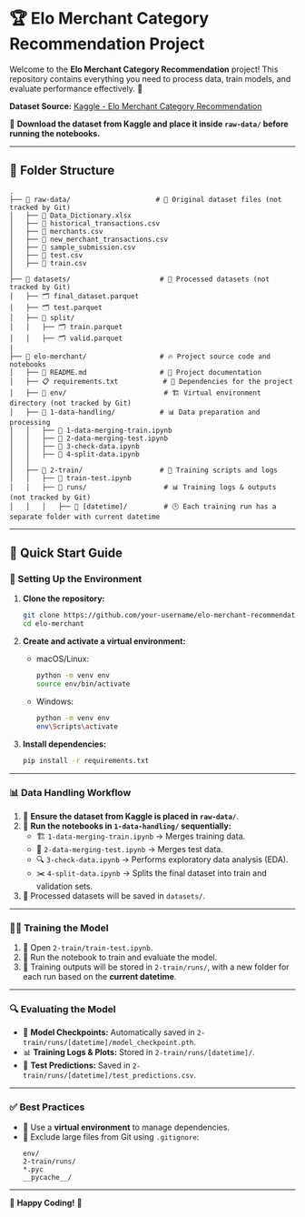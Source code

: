 # 🏆 Elo Merchant Category Recommendation Project

Welcome to the **Elo Merchant Category Recommendation** project! This repository contains everything you need to process data, train models, and evaluate performance effectively. 🚀

**Dataset Source:** [Kaggle - Elo Merchant Category Recommendation](https://www.kaggle.com/c/elo-merchant-category-recommendation)

📂 **Download the dataset from Kaggle and place it inside `raw-data/` before running the notebooks.**

---

## 📂 Folder Structure

```
.
├── 📁 raw-data/                     # 📜 Original dataset files (not tracked by Git)
│   ├── 📄 Data_Dictionary.xlsx
│   ├── 📄 historical_transactions.csv
│   ├── 📄 merchants.csv
│   ├── 📄 new_merchant_transactions.csv
│   ├── 📄 sample_submission.csv
│   ├── 📄 test.csv
│   ├── 📄 train.csv
│
├── 📁 datasets/                      # 🔄 Processed datasets (not tracked by Git)
│   ├── 🗂️ final_dataset.parquet
│   ├── 🗂️ test.parquet
│   ├── 📂 split/
│   │   ├── 🗂️ train.parquet
│   │   ├── 🗂️ valid.parquet
│
├── 📁 elo-merchant/                  # 🔥 Project source code and notebooks
│   ├── 📖 README.md                  # 📌 Project documentation
│   ├── 📋 requirements.txt           # 🔧 Dependencies for the project
│   ├── 📁 env/                        # 🏗️ Virtual environment directory (not tracked by Git)
│   ├── 📂 1-data-handling/           # 📊 Data preparation and processing
│   │   ├── 📜 1-data-merging-train.ipynb
│   │   ├── 📜 2-data-merging-test.ipynb
│   │   ├── 📜 3-check-data.ipynb
│   │   ├── 📜 4-split-data.ipynb
│   │
│   ├── 📂 2-train/                   # 🎯 Training scripts and logs
│   │   ├── 📜 train-test.ipynb
│   │   ├── 📁 runs/                   # 📊 Training logs & outputs (not tracked by Git)
│   │   │   ├── 📂 [datetime]/         # 🕒 Each training run has a separate folder with current datetime
```

---

## 🚀 Quick Start Guide

### 📌 Setting Up the Environment

1. **Clone the repository:**
   ```bash
   git clone https://github.com/your-username/elo-merchant-recommendation.git
   cd elo-merchant
   ```

2. **Create and activate a virtual environment:**
   - macOS/Linux:
     ```bash
     python -m venv env
     source env/bin/activate
     ```
   - Windows:
     ```bash
     python -m venv env
     env\Scripts\activate
     ```

3. **Install dependencies:**
   ```bash
   pip install -r requirements.txt
   ```

---

### 📊 Data Handling Workflow

1. 📂 **Ensure the dataset from Kaggle is placed in `raw-data/`**.
2. 🚀 **Run the notebooks in `1-data-handling/` sequentially:**
   - 🏗️ `1-data-merging-train.ipynb` → Merges training data.
   - 🔗 `2-data-merging-test.ipynb` → Merges test data.
   - 🔍 `3-check-data.ipynb` → Performs exploratory data analysis (EDA).
   - ✂️ `4-split-data.ipynb` → Splits the final dataset into train and validation sets.
3. 📁 Processed datasets will be saved in `datasets/`.

---

### 🏋️‍♂️ Training the Model

1. 📖 Open `2-train/train-test.ipynb`.
2. 🚀 Run the notebook to train and evaluate the model.
3. 📂 Training outputs will be stored in `2-train/runs/`, with a new folder for each run based on the **current datetime**.

---

### 🔍 Evaluating the Model

- 💾 **Model Checkpoints:** Automatically saved in `2-train/runs/[datetime]/model_checkpoint.pth`.
- 📊 **Training Logs & Plots:** Stored in `2-train/runs/[datetime]/`.
- 📜 **Test Predictions:** Saved in `2-train/runs/[datetime]/test_predictions.csv`.

---

### ✅ Best Practices

- 🔄 Use a **virtual environment** to manage dependencies.
- 🚫 Exclude large files from Git using `.gitignore`:
  ```
  env/
  2-train/runs/
  *.pyc
  __pycache__/
  ```

---

🚀 **Happy Coding!** 🎯


